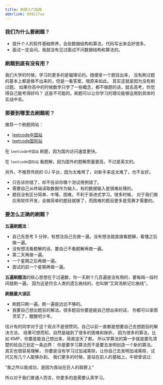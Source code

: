 ```yaml
---
title: 刷题入门指南
abbrlink: 889217aa
---
```


### 我们为什么要刷题？

- 提升个人的软件基础修养，会些数据结构和算法，代码写出来会好很多。
- 面试一定会问。我就没有见过面试不问数据结构和算法的。

### 刷题到底有没有用？

我们大学的时候，学习的更多的是偏理论的。随便拿一个题目出来， 没有刷过题的基本上都是做不出来的，但是一看答案，哦原来如此。 其实这就是因为没有刷过题。 如果你高中的时候数学只学了一些概念，都不做题的话，就去高考，你觉得自己能考得好吗？ 这是不可能的。刷题可以让你学习的理论能够运用到具体的实战中去。

### 那要到哪里去刷题呢？

推荐一个刷题网站：

- [leetcode中国站](https://leetcode-cn.com/)
- [leetcode国际站](https://leetcode.com/)

在 `leetcode中国站` 刷题，因为国内访问速度更快。

在 `leetcode国际站` 看题解，因为国外的题解质量更高，不过是英文的。

另外，不推荐传统的 OJ 平台，因为太难用了，对新手来说太难了，也不友好。

- 只告诉你错了，却不告诉你哪个测试用例错了。
- 需要自己从终端读取数据作为输入，有的数据输入是很难处理的。
- 题目没有区分简单、中等、困难，不利于渐进式学习。很多时候， 对于我们做应用软件开发，会做简单的题目就够了，而困难的题目更多是竞赛才需要的。

### 要怎么正确的刷题？

**五遍刷题法**：

- 自己先思考 5 分钟，有想法自己先做一遍。没有想法就直接看题解，看懂之后做一遍。
- 没有想法看题解的话，要自己不看题解再做一遍。
- 第二天再做一遍。
- 一个星期之后再做一遍。
- 面试的前一个星期再做一遍。

**五遍刷题法**的核心思想在于过遍数，你一天刷个几百遍是没有用的，要每隔一段时间就刷一遍。 因为这是符合人类的遗忘曲线的，也叫做“艾宾浩斯记忆曲线”。

**刷题最大误区**

- 刷题只刷一遍。刷一遍是远远不够的。
- 我要自己想出题目的解法。很多题目你要是能自己想出来的话， 你都可以拿图灵奖了，醒醒吧少年。

估计有的同学对于这个观点不是很赞同。自己以前一直都是想要自己去想题目的解决方法， 结果可想而知，自然是碰到了很多的困难和挫折。 因为很多的算法，比如 KMP，你要是能自己想出来，简直逆天了都。 所以学算法的第一步就是要先清楚的给自己划定一条边界： 你是要学习算法而不是要去发明创造一个新的算法。其实也很容易理解， 你要是没有学习过加减乘除，让你自己去发明加减乘除，试问又有几个人能够办到。 我们更多的时候，是站在前人的基础上。牛顿曾说过:

“我之所以能成功，是因为我站在巨人的肩膀上”

所以对于我们普通人而言，你更多的是需要认真学习。